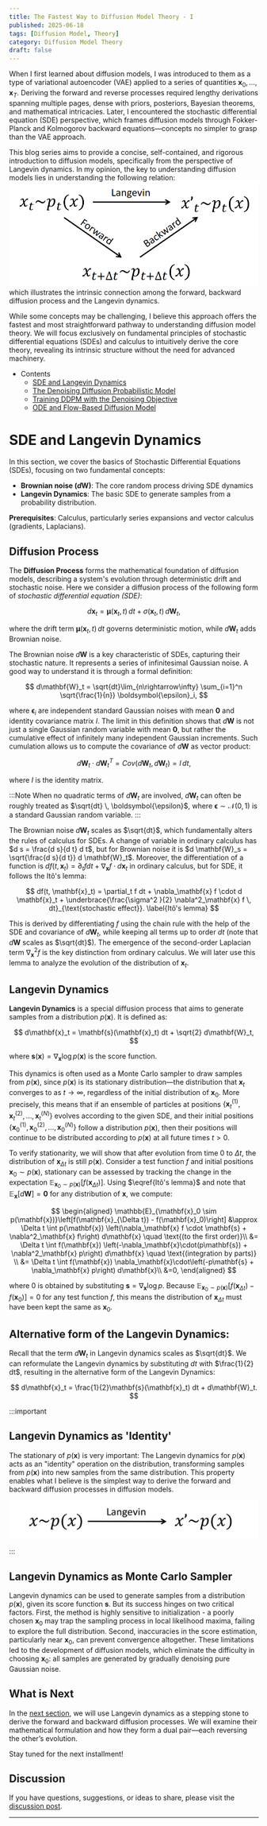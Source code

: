 ```yaml
---
title: The Fastest Way to Diffusion Model Theory - I
published: 2025-06-18
tags: [Diffusion Model, Theory]
category: Diffusion Model Theory
draft: false
---
```


When I first learned about diffusion models, I was introduced to them as a type of variational autoencoder (VAE) applied to a series of quantities $\mathbf{x}_0, \dots, \mathbf{x}_T$. Deriving the forward and reverse processes required lengthy derivations spanning multiple pages, dense with priors, posteriors, Bayesian theorems, and mathematical intricacies. Later, I encountered the stochastic differential equation (SDE) perspective, which frames diffusion models through Fokker-Planck and Kolmogorov backward equations—concepts no simpler to grasp than the VAE approach.  

This blog series aims to provide a concise, self-contained, and rigorous introduction to diffusion models, specifically from the perspective of Langevin dynamics. In my opinion, the key to understanding diffusion models lies in understanding the following relation: 
![foo](forward-backward-langevin.png)  
which illustrates the intrinsic connection among the forward, backward diffusion process and the Langevin dynamics.

While some concepts may be challenging, I believe this approach offers the fastest and most straightforward pathway to understanding diffusion model theory. We will focus exclusively on fundamental principles of stochastic differential equations (SDEs) and calculus to intuitively derive the core theory, revealing its intrinsic structure without the need for advanced machinery.

- Contents
    - [SDE and Langevin Dynamics](../fastest_way__diffusion_model_theory_i/)
    - [The Denoising Diffusion Probabilistic Model](../fastest_way__diffusion_model_theory_ii/)
    - [Training DDPM with the Denoising Objective](../fastest_way__diffusion_model_theory_iii/)
    - [ODE and Flow-Based Diffusion Model](../fastest_way__diffusion_model_theory_iv/)


# SDE and Langevin Dynamics

In this section, we cover the basics of Stochastic Differential Equations (SDEs), focusing on two fundamental concepts: 
- **Brownian noise ($d\mathbf{W}$)**: The core random process driving SDE dynamics  
- **Langevin Dynamics**: The basic SDE to generate samples from a probability distribution.

**Prerequisites**: Calculus, particularly series expansions and vector calculus (gradients, Laplacians).

## Diffusion Process

The **Diffusion Process** forms the mathematical foundation of diffusion models, describing a system's evolution through deterministic drift and stochastic noise. Here we consider a diffusion process of the following form of *stochastic differential equation (SDE)*:

$$
d\mathbf{x}_t = \boldsymbol{\mu}(\mathbf{x}_t, t) \, dt + \sigma(\mathbf{x}_t, t) \, d\mathbf{W}_t, \label{1-1}
$$

where the drift term $\boldsymbol{\mu}(\mathbf{x}_t, t) \, dt$ governs deterministic motion, while $d\mathbf{W}_t$ adds Brownian noise.

The Brownian noise $d\mathbf{W}$ is a key characteristic of SDEs, capturing their stochastic nature. It represents a series of infinitesimal Gaussian noise. A good way to understand it is through a formal definition:

$$
d\mathbf{W}_t = \sqrt{dt}\lim_{n\rightarrow\infty} \sum_{i=1}^n \sqrt{\frac{1}{n}} \boldsymbol{\epsilon}_i, 
$$

where $\boldsymbol{\epsilon}_i$ are independent standard Gaussian noises with mean $\mathbf{0}$ and identity covariance matrix $I$. The limit in this definition shows that $d\mathbf{W}$ is not just a single Gaussian random variable with mean $\mathbf{0}$, but rather the cumulative effect of infinitely many independent Gaussian increments. Such cumulation allows us to compute the covariance of $d\mathbf{W}$ as vector product:

$$
d\mathbf{W}_t \cdot d\mathbf{W}_t^T = Cov(d\mathbf{W}_t, d\mathbf{W}_t) = I \, dt,  
$$

where $I$ is the identity matrix. 

:::Note
When no quadratic terms of $d\mathbf{W}_t$ are involved, $d\mathbf{W}_t$ can often be roughly treated as $\sqrt{dt} \, \boldsymbol{\epsilon}$, where $\boldsymbol{\epsilon} \sim \mathcal{N}(0,1)$ is a standard Gaussian random variable.
:::

The Brownian noise $d\mathbf{W}_t$ scales as $\sqrt{dt}$, which fundamentally alters the rules of calculus for SDEs. A change of variable in ordinary calculus has $d s = \frac{d s}{d t} d t$, but for Brownian noise it is $d \mathbf{W}_s = \sqrt{\frac{d s}{d t}} d \mathbf{W}_t$. Moreover, the differentiation of a function is $d f(t, \mathbf{x}_t) = \partial_t f dt + \nabla_\mathbf{x} f \cdot d\mathbf{x}_t$ in ordinary calculus, but for SDE, it follows the Itô's lemma:

$$
df(t, \mathbf{x}_t) =  \partial_t f dt  + \nabla_\mathbf{x} f \cdot d \mathbf{x}_t  +  \underbrace{\frac{\sigma^2 }{2} \nabla^2_\mathbf{x} f \, dt}_{\text{stochastic effect}}. \label{Itô's lemma}
$$

This is derived by differentiating $f$ using the chain rule with the help of the SDE and covariance of $d\mathbf{W}_t$, while keeping all terms up to order $dt$ (note that $d\mathbf{W}$ scales as $\sqrt{dt}$). The emergence of the second-order Laplacian term $\nabla_\mathbf{x}^2 f$ is the key distinction from ordinary calculus. We will later use this lemma to analyze the evolution of the distribution of $\mathbf{x}_t$.

## Langevin Dynamics

**Langevin Dynamics** is a special diffusion process that aims to generate samples from a distribution $p(\mathbf{x})$. It is defined as:

$$
d\mathbf{x}_t = \mathbf{s}(\mathbf{x}_t) dt + \sqrt{2} d\mathbf{W}_t,
$$

where $\mathbf{s}(\mathbf{x}) = \nabla_{\mathbf{x}} \log p(\mathbf{x})$ is the score function.

This dynamics is often used as a Monte Carlo sampler to draw samples from $p(\mathbf{x})$, since $p(\mathbf{x})$ is its stationary distribution—the distribution that $\mathbf{x}_t$ converges to as $t \to \infty$, regardless of the initial distribution of $\mathbf{x}_0$. More precisely, this means that if an ensemble of particles at positions $\{\mathbf{x}_t^{(1)}, \mathbf{x}_t^{(2)}, \ldots, \mathbf{x}_t^{(N)}\}$ evolves according to the given SDE, and their initial positions $\{\mathbf{x}_0^{(1)}, \mathbf{x}_0^{(2)}, \ldots, \mathbf{x}_0^{(N)}\}$ follow a distribution $p(\mathbf{x})$, then their positions will continue to be distributed according to $p(\mathbf{x})$ at all future times $t > 0$.


To verify stationarity, we will show that after evolution from time $0$ to $\Delta t$, the distribution of $\mathbf{x}_{\Delta t}$ is still $p(\mathbf{x})$. Consider a test function $f$ and initial positions $\mathbf{x}_0 \sim p(\mathbf{x})$, stationary can be assessed by tracking the change in the expectation $\mathbb{E}_{\mathbf{x}_{0}\sim p(\mathbf{x})}[f(\mathbf{x}_{\Delta t})]$. Using $\eqref{Itô's lemma}$ and note that $\mathbb{E}_{\mathbf{x}}[d\mathbf{W}] = \mathbf{0}$ for any distribution of $\mathbf{x}$, we compute:

$$
\begin{aligned}
\mathbb{E}_{\mathbf{x}_0 \sim p(\mathbf{x})}\left[f(\mathbf{x}_{\Delta t}) - f(\mathbf{x}_0)\right] &\approx \Delta t \int p(\mathbf{x}) \left(\nabla_\mathbf{x} f \cdot \mathbf{s} + \nabla^2_\mathbf{x} f\right) d\mathbf{x} \quad \text{(to the first order)}\\
&= \Delta t \int f(\mathbf{x}) \left(-\nabla_\mathbf{x}\cdot(p\mathbf{s}) + \nabla^2_\mathbf{x} p\right) d\mathbf{x} \quad \text{(integration by parts)} \\
&= \Delta t \int f(\mathbf{x}) \nabla_\mathbf{x}\cdot\left(-p\mathbf{s} + \nabla_\mathbf{x} p\right) d\mathbf{x}\\
&=0,
\end{aligned}
$$

where $0$ is obtained by substituting $\mathbf{s} = \nabla_\mathbf{x} \log p$. Because $\mathbb{E}_{\mathbf{x}_0 \sim p(\mathbf{x})}\left[f(\mathbf{x}_{\Delta t}) - f(\mathbf{x}_0)\right] = 0$ for any test function $f$, this means the distribution of $\mathbf{x}_{\Delta t}$ must have been kept the same as $\mathbf{x}_0$.

## Alternative form of the Langevin Dynamics:
Recall that the term $d\mathbf{W}_t$ in Langevin dynamics scales as $\sqrt{dt}$. We can reformulate the Langevin dynamics by substituting $dt$ with $\frac{1}{2} dt$, resulting in the alternative form of the Langevin Dynamics:

$$
d\mathbf{x}_t = \frac{1}{2}\mathbf{s}(\mathbf{x}_t) dt + d\mathbf{W}_t.
$$

:::important
## Langevin Dynamics as 'Identity'

The stationary of $p(\mathbf{x})$ is very important: The Langevin dynamics for $p(\mathbf{x})$ acts as an "identity" operation on the distribution, transforming samples from $p(\mathbf{x})$ into new samples from the same distribution. This property enables what I believe is the simplest way to derive the forward and backward diffusion processes in diffusion models.

![foo](langevin_id.png)


:::

## Langevin Dynamics as Monte Carlo Sampler

Langevin dynamics can be used to generate samples from a distribution $p(\mathbf{x})$, given its score function $\mathbf{s}$. But its success hinges on two critical factors. First, the method is highly sensitive to initialization - a poorly chosen $\mathbf{x}_0$ may trap the sampling process in local likelihood maxima, failing to explore the full distribution. Second, inaccuracies in the score estimation, particularly near $\mathbf{x}_0$, can prevent convergence altogether. These limitations led to the development of diffusion models, which eliminate the difficulty in choosing $\mathbf{x}_0$: all samples are generated by gradually denoising pure Gaussian noise.



## What is Next
In the [next section](../fastest_way__diffusion_model_theory_ii/), we will use Langevin dynamics as a stepping stone to derive the forward and backward diffusion processes. We will examine their mathematical formulation and how they form a dual pair—each reversing the other’s evolution.

Stay tuned for the next installment!

## Discussion
If you have questions, suggestions, or ideas to share, please visit the [discussion post](https://github.com/scraed/scraedBlog/discussions/4).



---

